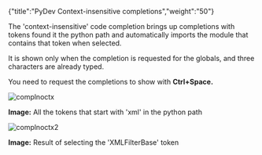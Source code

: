 {"title":"PyDev Context-insensitive completions","weight":"50"}

The 'context-insensitive' code completion brings up completions with tokens found it the python path and automatically imports the module that contains that token when selected.

It is shown only when the completion is requested for the globals, and three characters are already typed.

You need to request the completions to show with **Ctrl+Space.**

![complnoctx](/Images/appc/pydev.org/images/completion/complnoctx.png)

**Image:** All the tokens that start with 'xml' in the python path

![complnoctx2](/Images/appc/pydev.org/images/completion/complnoctx2.png)

**Image:** Result of selecting the 'XMLFilterBase' token
